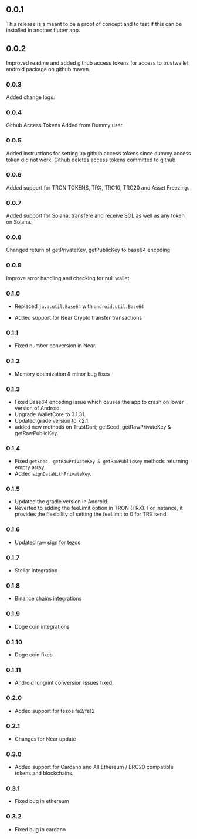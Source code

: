 ## 0.0.1

This release is a meant to be a proof of concept and to test if this can be installed in another flutter app.

## 0.0.2

Improved readme and added github access tokens for access to trustwallet android package on github maven.


### 0.0.3 

Added change logs.

### 0.0.4

Github Access Tokens Added from Dummy user

### 0.0.5

Added instructions for setting up github access tokens since dummy access token did not work. Github deletes access tokens committed to github.


### 0.0.6

Added support for TRON TOKENS, TRX, TRC10, TRC20 and Asset Freezing.


### 0.0.7

Added support for Solana, transfere and receive SOL as well as any token on Solana.

### 0.0.8

Changed return of getPrivateKey, getPublicKey to base64 encoding


### 0.0.9

Improve error handling and checking for null wallet


### 0.1.0

- Replaced `java.util.Base64` with `android.util.Base64`

- Added support for Near Crypto transfer transactions


### 0.1.1

- Fixed number conversion in Near.

### 0.1.2

- Memory optimization & minor bug fixes

### 0.1.3

- Fixed Base64 encoding issue which causes the app to crash on lower version of Android.
- Upgrade WalletCore to 3.1.31.
- Updated grade version to 7.2.1.
- added new methods on TrustDart; getSeed, getRawPrivateKey & getRawPublicKey.

### 0.1.4

- Fixed `getSeed, getRawPrivateKey & getRawPublicKey` methods returning empty array.
- Added `signDataWithPrivateKey`.


### 0.1.5

- Updated the gradle version in Android.
- Reverted to adding the feeLimit option in TRON (TRX). For instance, it provides the flexibility of setting the feeLimit to 0 for TRX send.


### 0.1.6

- Updated raw sign for tezos


### 0.1.7

- Stellar Integration

### 0.1.8

- Binance chains integrations

### 0.1.9

- Doge coin integrations

### 0.1.10

- Doge coin fixes

### 0.1.11

- Android long/int conversion issues fixed.

### 0.2.0

- Added support for tezos fa2/fa12

### 0.2.1

- Changes for Near update

### 0.3.0

- Added support for Cardano and All Ethereum / ERC20 compatible tokens and blockchains.

### 0.3.1

- Fixed bug in ethereum

### 0.3.2

- Fixed bug in cardano